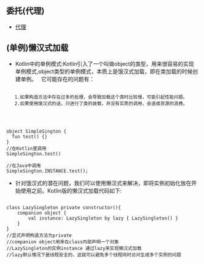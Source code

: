 ## 委托(代理)
- [代理](http://www.yiibai.com/kotlin/delegated-properties.html)


## (单例)懒汉式加载

- Kotlin中的单例模式:Kotlin引入了一个叫做object的类型，用来很容易的实现单例模式,object类型的单例模式，本质上是饿汉式加载，即在类加载的时候创建单例。    它可能存在的问题有：

 ```
 
    1.如果构造方法中存在过多的处理，会导致加载这个类时比较慢，可能引起性能问题。
    2.如果使用饿汉式的话，只进行了类的装载，并没有实质的调用，会造成资源的浪费。  
 
 ```
    

```

object SimpleSington {
  fun test() {}
}
//在Kotlin里调用
SimpleSington.test()

//在Java中调用
SimpleSington.INSTANCE.test();

```

- 针对饿汉式的潜在问题，我们可以使用懒汉式来解决，即将实例初始化放在开始使用之前。Kotlin版的懒汉式加载代码如下:


```

class LazySingleton private constructor(){
    companion object {
        val instance: LazySingleton by lazy { LazySingleton() }
    }
}
//显式声明构造方法为private
//companion object用来在class内部声明一个对象
//LazySingleton的实例instance 通过lazy来实现懒汉式加载
//lazy默认情况下是线程安全的，这就可以避免多个线程同时访问生成多个实例的问题
```
